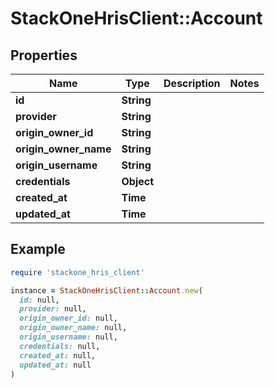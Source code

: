 # StackOneHrisClient::Account

## Properties

| Name | Type | Description | Notes |
| ---- | ---- | ----------- | ----- |
| **id** | **String** |  |  |
| **provider** | **String** |  |  |
| **origin_owner_id** | **String** |  |  |
| **origin_owner_name** | **String** |  |  |
| **origin_username** | **String** |  |  |
| **credentials** | **Object** |  |  |
| **created_at** | **Time** |  |  |
| **updated_at** | **Time** |  |  |

## Example

```ruby
require 'stackone_hris_client'

instance = StackOneHrisClient::Account.new(
  id: null,
  provider: null,
  origin_owner_id: null,
  origin_owner_name: null,
  origin_username: null,
  credentials: null,
  created_at: null,
  updated_at: null
)
```

